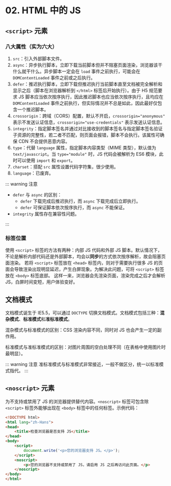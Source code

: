 # 02. HTML 中的 JS

## `<script>` 元素

### 八大属性（实为六大）

1. `src`：引入外部脚本文件。<Badge type="warning" text="可选" />
2. `async`：异步执行脚本，立即下载当前脚本但并不阻塞页面渲染，浏览器该干什么就干什么。异步脚本一定会在 `load` 事件之前执行，可能会在 `DOMContentLoaded` 事件之前或之后执行。<Badge type="warning" text="可选" /> <Badge type="warning" text="仅适用于外部脚本" /> <Badge type="tip" text="HTML5" />
3. `defer`：推迟执行脚本，立即下载但推迟执行当前脚本直至文档被完全解析和显示之后（脚本在浏览器解析到 `</html>` 标签后开始执行）。由于 H5 规范要求 JS 脚本应当依次按序执行，因此推迟脚本也应当依次按序执行，且均应在 `DOMContentLoaded` 事件之前执行，但实际情况并不总是如此，因此最好仅包含一个推迟脚本。<Badge type="warning" text="可选" /> <Badge type="warning" text="仅适用于外部脚本" /> <Badge type="tip" text="HTML4.01" />
4. `crossorigin`：跨域（CORS）配置，默认不开启，`crossorigin="anonymous"` 表示不发送认证信息，`crossorigin="use-credentials"` 表示发送认证信息。<Badge type="warning" text="可选" />
5. `integrity`：指定脚本签名并通过对比接收到的脚本签名与指定脚本签名验证子资源的完整性，若二者不匹配，则页面会报错，脚本不会执行。该属性可确保 CDN 不会提供恶意内容。<Badge type="warning" text="可选" />
6. `type`：代替 `language` 属性，指定脚本内容类型（MIME 类型），默认值为 `text/javascript`。当 `type="module"` 时，JS 代码会被解析为 ES6 模块，此时可以使用 `import` 和 `export`。<Badge type="warning" text="可选" />
7. `charset`：搭配 `src` 属性设置代码字符集，很少使用。<Badge type="warning" text="可选" />
8. `language`：已废弃。

::: warning 注意

- `defer` 与 `async` 的区别：
  - `defer` 下载完成后推迟执行，而 `async` 下载完成后立即执行。
  - `defer` 可保证脚本依次按序执行，而 `async` 不能保证。
- `integrity` 属性存在兼容性问题。

:::

### 标签位置

使用 `<script>` 标签的方法有两种：内部 JS 代码和外部 JS 脚本。默认情况下，不论是解析内部代码还是外部脚本，均会以**同步**的方式依次按序解析，故会阻塞页面渲染。
若将 `<script>` 标签放在 `<head>` 标签内，则对于需要执行很多 JS 的页面会导致渲染出现明显延迟，产生白屏现象。为解决此问题，可将 `<script>` 标签放在 `<body>` 标签底部。
这样一来，浏览器会先渲染页面，渲染完成之后才会解析 JS，白屏时间变短，用户体验变好。

## 文档模式

文档模式诞生于 IE5.5，可以通过 `DOCTYPE` 切换文档模式。文档模式包括三种：**混杂模式**、**标准模式**和**准标准模式**。

混杂模式与标准模式的区别：CSS 渲染内容不同，同时对 JS 也会产生一定的副作用。

标准模式与准标准模式的区别：对图片周围的空白处理不同（在表格中使用图片时最明显）。

::: warning 注意
准标准模式与标准模式非常接近，一般不做区分，统一以标准模式指代。
:::

## `<noscript>` 元素

为不支持或禁用了 JS 的浏览器提供替代内容。`<noscript>` 标签可包含除 `<script>` 标签外能够出现在 `<body>` 标签中的任何标签。示例代码：

```html
<!DOCTYPE html>
<html lang="zh-Hans">
<head>
    <title>检查浏览器是否支持 JS</title>
</head>
<body>
    <script>
        document.write('<p>您的浏览器支持 JS。</p>');
    </script>
    <noscript>
        <p>您的浏览器不支持或禁用了 JS，请启用 JS 之后再访问此页面。</p>
    </noscript>
</body>
</html>
```
